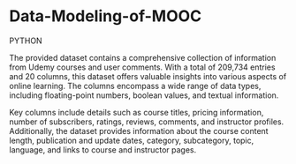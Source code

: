 # Data-Modeling-of-MOOC
PYTHON
 
The provided dataset contains a comprehensive collection of information from Udemy courses and user comments. With a total of 209,734 entries and 20 columns, this dataset offers valuable insights into various aspects of online learning. The columns encompass a wide range of data types, including floating-point numbers, boolean values, and textual information.

Key columns include details such as course titles, pricing information, number of subscribers, ratings, reviews, comments, and instructor profiles. Additionally, the dataset provides information about the course content length, publication and update dates, category, subcategory, topic, language, and links to course and instructor pages.
